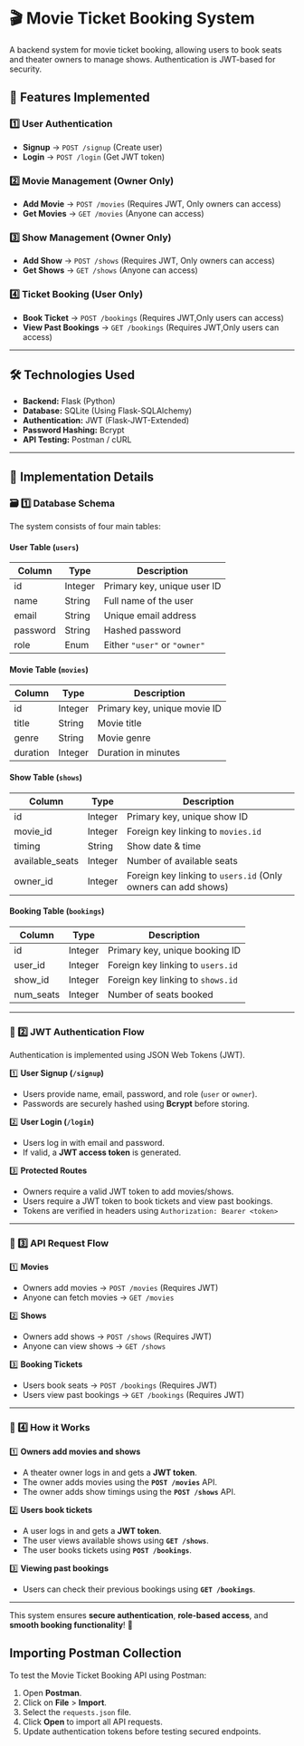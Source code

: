 # 🎬 Movie Ticket Booking System  

A backend system for movie ticket booking, allowing users to book seats and theater owners to manage shows. Authentication is JWT-based for security.  

## 🚀 Features Implemented  

### 1️⃣ User Authentication  
- **Signup** → `POST /signup` (Create user)  
- **Login** → `POST /login` (Get JWT token)  

### 2️⃣ Movie Management (Owner Only)  
- **Add Movie** → `POST /movies` (Requires JWT, Only owners can access)  
- **Get Movies** → `GET /movies` (Anyone can access)  

### 3️⃣ Show Management (Owner Only)  
- **Add Show** → `POST /shows` (Requires JWT, Only owners can access)  
- **Get Shows** → `GET /shows` (Anyone can access)  

### 4️⃣ Ticket Booking (User Only)  
- **Book Ticket** → `POST /bookings` (Requires JWT,Only users can access)  
- **View Past Bookings** → `GET /bookings` (Requires JWT,Only users can access)  

---

## 🛠️ Technologies Used  

- **Backend:** Flask (Python)  
- **Database:** SQLite (Using Flask-SQLAlchemy)  
- **Authentication:** JWT (Flask-JWT-Extended)  
- **Password Hashing:** Bcrypt  
- **API Testing:** Postman / cURL  

---
## 📖 Implementation Details  

### 🗃️ 1️⃣ Database Schema  
The system consists of four main tables:  

#### **User Table (`users`)**  
| Column   | Type     | Description                       |  
|----------|---------|----------------------------------|  
| id       | Integer | Primary key, unique user ID     |  
| name     | String  | Full name of the user           |  
| email    | String  | Unique email address            |  
| password | String  | Hashed password                 |  
| role     | Enum    | Either `"user"` or `"owner"`    |  

#### **Movie Table (`movies`)**  
| Column   | Type     | Description                     |  
|----------|---------|--------------------------------|  
| id       | Integer | Primary key, unique movie ID   |  
| title    | String  | Movie title                    |  
| genre    | String  | Movie genre                    |  
| duration | Integer | Duration in minutes           |  

#### **Show Table (`shows`)**  
| Column          | Type     | Description                        |  
|---------------|---------|----------------------------------|  
| id            | Integer | Primary key, unique show ID      |  
| movie_id      | Integer | Foreign key linking to `movies.id` |  
| timing        | String  | Show date & time                 |  
| available_seats | Integer | Number of available seats        |  
| owner_id      | Integer | Foreign key linking to `users.id` (Only owners can add shows) |  

#### **Booking Table (`bookings`)**  
| Column   | Type     | Description                       |  
|----------|---------|----------------------------------|  
| id       | Integer | Primary key, unique booking ID  |  
| user_id  | Integer | Foreign key linking to `users.id` |  
| show_id  | Integer | Foreign key linking to `shows.id` |  
| num_seats| Integer | Number of seats booked          |  

---

### 🔐 2️⃣ JWT Authentication Flow  
Authentication is implemented using JSON Web Tokens (JWT).  

1️⃣ **User Signup (`/signup`)**  
   - Users provide name, email, password, and role (`user` or `owner`).  
   - Passwords are securely hashed using **Bcrypt** before storing.  

2️⃣ **User Login (`/login`)**  
   - Users log in with email and password.  
   - If valid, a **JWT access token** is generated.  

3️⃣ **Protected Routes**  
   - Owners require a valid JWT token to add movies/shows.  
   - Users require a JWT token to book tickets and view past bookings.  
   - Tokens are verified in headers using `Authorization: Bearer <token>`  

---

### 🔄 3️⃣ API Request Flow  

1️⃣ **Movies**  
   - Owners add movies → `POST /movies` (Requires JWT)  
   - Anyone can fetch movies → `GET /movies`  

2️⃣ **Shows**  
   - Owners add shows → `POST /shows` (Requires JWT)  
   - Anyone can view shows → `GET /shows`  

3️⃣ **Booking Tickets**  
   - Users book seats → `POST /bookings` (Requires JWT)  
   - Users view past bookings → `GET /bookings` (Requires JWT)  

---

### 🚀 4️⃣ How it Works  

1️⃣ **Owners add movies and shows**  
   - A theater owner logs in and gets a **JWT token**.  
   - The owner adds movies using the **`POST /movies`** API.  
   - The owner adds show timings using the **`POST /shows`** API.  

2️⃣ **Users book tickets**  
   - A user logs in and gets a **JWT token**.  
   - The user views available shows using **`GET /shows`**.  
   - The user books tickets using **`POST /bookings`**.  

3️⃣ **Viewing past bookings**  
   - Users can check their previous bookings using **`GET /bookings`**.  

---

This system ensures **secure authentication**, **role-based access**, and **smooth booking functionality**! 🚀  

## Importing Postman Collection

To test the Movie Ticket Booking API using Postman:

1. Open **Postman**.
2. Click on **File** > **Import**.
3. Select the `requests.json` file.
4. Click **Open** to import all API requests.
5. Update authentication tokens before testing secured endpoints.

